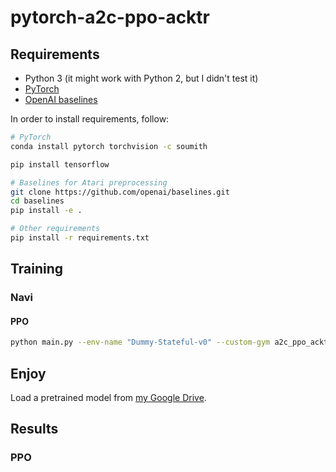 # pytorch-a2c-ppo-acktr

## Requirements

* Python 3 (it might work with Python 2, but I didn't test it)
* [PyTorch](http://pytorch.org/)
* [OpenAI baselines](https://github.com/openai/baselines)

In order to install requirements, follow:

```bash
# PyTorch
conda install pytorch torchvision -c soumith

pip install tensorflow

# Baselines for Atari preprocessing
git clone https://github.com/openai/baselines.git
cd baselines
pip install -e .

# Other requirements
pip install -r requirements.txt
```

## Training

### Navi

#### PPO

```bash
python main.py --env-name "Dummy-Stateful-v0" --custom-gym a2c_ppo_acktr --algo ppo --use-gae --lr 2.5e-4 --clip-param 0.1 --value-loss-coef 0.5 --num-processes 1 --num-steps 128 --num-mini-batch 4 --log-interval 1 --use-linear-lr-decay --entropy-coef 0.01 --comet fgolemo/navi/XXXXXXXXXXXXXXXXXXXXXXXXX --navi
```

## Enjoy

Load a pretrained model from [my Google Drive](https://drive.google.com/open?id=0Bw49qC_cgohKS3k2OWpyMWdzYkk).


## Results

### PPO

